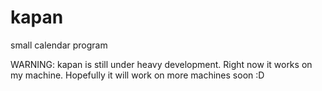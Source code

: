 # kapan
small calendar program

WARNING: kapan is still under heavy development. Right now it works on my machine. Hopefully it will work on more machines soon :D
